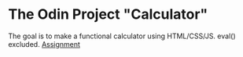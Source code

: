 # The Odin Project "Calculator"
The goal is to make a functional calculator using HTML/CSS/JS.
eval() excluded.
[Assignment](https://www.theodinproject.com/paths/foundations/courses/foundations/lessons/calculator)